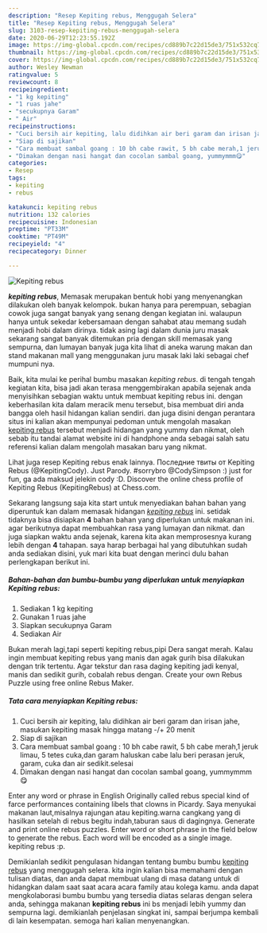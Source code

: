 ```yaml
---
description: "Resep Kepiting rebus, Menggugah Selera"
title: "Resep Kepiting rebus, Menggugah Selera"
slug: 3103-resep-kepiting-rebus-menggugah-selera
date: 2020-06-29T12:23:55.192Z
image: https://img-global.cpcdn.com/recipes/cd889b7c22d15de3/751x532cq70/kepiting-rebus-foto-resep-utama.jpg
thumbnail: https://img-global.cpcdn.com/recipes/cd889b7c22d15de3/751x532cq70/kepiting-rebus-foto-resep-utama.jpg
cover: https://img-global.cpcdn.com/recipes/cd889b7c22d15de3/751x532cq70/kepiting-rebus-foto-resep-utama.jpg
author: Wesley Newman
ratingvalue: 5
reviewcount: 8
recipeingredient:
- "1 kg kepiting"
- "1 ruas jahe"
- "secukupnya Garam"
- " Air"
recipeinstructions:
- "Cuci bersih air kepiting, lalu didihkan air beri garam dan irisan jahe, masukan kepiting masak hingga matang -/+ 20 menit"
- "Siap di sajikan"
- "Cara membuat sambal goang : 10 bh cabe rawit, 5 bh cabe merah,1 jeruk limau, 5 tetes cuka,dan garam haluskan cabe lalu beri perasan jeruk, garam, cuka dan air sedikit.selesai"
- "Dimakan dengan nasi hangat dan cocolan sambal goang, yummymmm😋"
categories:
- Resep
tags:
- kepiting
- rebus

katakunci: kepiting rebus 
nutrition: 132 calories
recipecuisine: Indonesian
preptime: "PT33M"
cooktime: "PT49M"
recipeyield: "4"
recipecategory: Dinner

---
```



![Kepiting rebus](https://img-global.cpcdn.com/recipes/cd889b7c22d15de3/751x532cq70/kepiting-rebus-foto-resep-utama.jpg)

<b><i>kepiting rebus</i></b>, Memasak merupakan bentuk hobi yang menyenangkan dilakukan oleh banyak kelompok. bukan hanya para perempuan, sebagian cowok juga sangat banyak yang senang dengan kegiatan ini. walaupun hanya untuk sekedar kebersamaan dengan sahabat atau memang sudah menjadi hobi dalam dirinya. tidak asing lagi dalam dunia juru masak sekarang sangat banyak ditemukan pria dengan skill memasak yang sempurna, dan lumayan banyak juga kita lihat di aneka warung makan dan stand makanan mall yang menggunakan juru masak laki laki sebagai chef mumpuni nya.

Baik, kita mulai ke perihal bumbu masakan <i>kepiting rebus</i>. di tengah tengah kegiatan kita, bisa jadi akan terasa menggembirakan apabila sejenak anda menyisihkan sebagian waktu untuk membuat kepiting rebus ini. dengan keberhasilan kita dalam meracik menu tersebut, bisa membuat diri anda bangga oleh hasil hidangan kalian sendiri. dan juga disini dengan perantara situs ini kalian akan mempunyai pedoman untuk mengolah masakan <u>kepiting rebus</u> tersebut menjadi hidangan yang yummy dan nikmat, oleh sebab itu tandai alamat website ini di handphone anda sebagai salah satu referensi kalian dalam mengolah masakan baru yang nikmat.

Lihat juga resep Kepiting rebus enak lainnya. Последние твиты от Kepiting Rebus (@KepitingCody). Just Parody. #sorrybro @CodySimpson :) just for fun, ga ada maksud jelekin cody :D. Discover the online chess profile of Kepiting Rebus (KepitingRebus) at Chess.com.


Sekarang langsung saja kita start untuk menyediakan bahan bahan yang diperuntuk kan dalam memasak hidangan <u><i>kepiting rebus</i></u> ini. setidak tidaknya bisa disiapkan <b>4</b> bahan bahan yang diperlukan untuk makanan ini. agar berikutnya dapat membuahkan rasa yang lumayan dan nikmat. dan juga siapkan waktu anda sejenak, karena kita akan memprosesnya kurang lebih dengan <b>4</b> tahapan. saya harap berbagai hal yang dibutuhkan sudah anda sediakan disini, yuk mari kita buat dengan merinci dulu bahan perlengkapan berikut ini.

<!--inarticleads1-->

##### Bahan-bahan dan bumbu-bumbu yang diperlukan untuk menyiapkan Kepiting rebus:

1. Sediakan 1 kg kepiting
1. Gunakan 1 ruas jahe
1. Siapkan secukupnya Garam
1. Sediakan  Air


Bukan merah lagi,tapi seperti kepiting rebus,pipi Dera sangat merah. Kalau ingin membuat kepiting rebus yang manis dan agak gurih bisa dilakukan dengan trik tertentu. Agar tekstur dan rasa daging kepiting jadi kenyal, manis dan sedikit gurih, cobalah rebus dengan. Create your own Rebus Puzzle using free online Rebus Maker. 

<!--inarticleads2-->

##### Tata cara menyiapkan Kepiting rebus:

1. Cuci bersih air kepiting, lalu didihkan air beri garam dan irisan jahe, masukan kepiting masak hingga matang -/+ 20 menit
1. Siap di sajikan
1. Cara membuat sambal goang : 10 bh cabe rawit, 5 bh cabe merah,1 jeruk limau, 5 tetes cuka,dan garam haluskan cabe lalu beri perasan jeruk, garam, cuka dan air sedikit.selesai
1. Dimakan dengan nasi hangat dan cocolan sambal goang, yummymmm😋


Enter any word or phrase in English Originally called rebus special kind of farce performances containing libels that clowns in Picardy. Saya menyukai makanan laut,misalnya rajungan atau kepiting.warna cangkang yang di hasilkan setelah di rebus begitu indah,taburan saus di dagingnya. Generate and print online rebus puzzles. Enter word or short phrase in the field below to generate the rebus. Each word will be encoded as a single image. kepiting rebus :p. 

Demikianlah sedikit pengulasan hidangan tentang bumbu bumbu <u>kepiting rebus</u> yang menggugah selera. kita ingin kalian bisa memahami dengan tulisan diatas, dan anda dapat membuat ulang di masa datang untuk di hidangkan dalam saat saat acara acara family atau kolega kamu. anda dapat mengkolaborasi bumbu bumbu yang tersedia diatas selaras dengan selera anda, sehingga makanan <b>kepiting rebus</b> ini bs menjadi lebih yummy dan sempurna lagi. demikianlah penjelasan singkat ini, sampai berjumpa kembali di lain kesempatan. semoga hari kalian menyenangkan.
